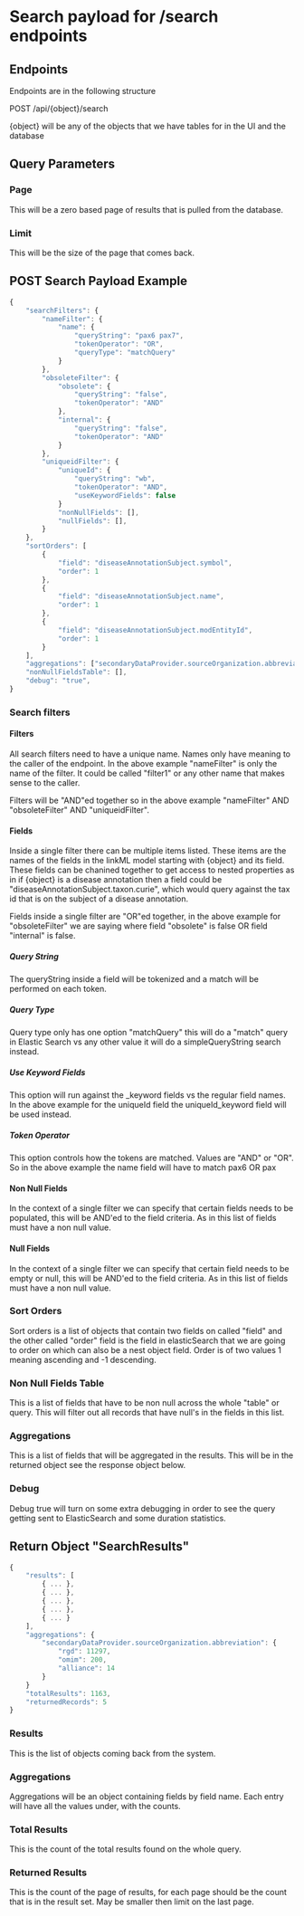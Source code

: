 # Search payload for /search endpoints

## Endpoints

Endpoints are in the following structure

POST /api/{object}/search

{object} will be any of the objects that we have tables for in the UI and the database

## Query Parameters

### Page

This will be a zero based page of results that is pulled from the database. 

### Limit 

This will be the size of the page that comes back. 

## POST Search Payload Example

```javascript
{
    "searchFilters": {
        "nameFilter": {
            "name": {
                "queryString": "pax6 pax7",
                "tokenOperator": "OR",
                "queryType": "matchQuery"
            }
        },
        "obsoleteFilter": {
            "obsolete": {
                "queryString": "false",
                "tokenOperator": "AND"
            },
            "internal": {
                "queryString": "false",
                "tokenOperator": "AND"
            }
        },
        "uniqueidFilter": {
            "uniqueId": {
                "queryString": "wb",
                "tokenOperator": "AND",
                "useKeywordFields": false
            }
            "nonNullFields": [],
            "nullFields": [],
        }
    },
    "sortOrders": [
        {
            "field": "diseaseAnnotationSubject.symbol",
            "order": 1
        },
        {
            "field": "diseaseAnnotationSubject.name",
            "order": 1
        },
        {
            "field": "diseaseAnnotationSubject.modEntityId",
            "order": 1
        }
    ],
    "aggregations": ["secondaryDataProvider.sourceOrganization.abbreviation"],
    "nonNullFieldsTable": [],
    "debug": "true",
}

```

### Search filters

#### Filters

All search filters need to have a unique name. Names only have meaning to the caller of the endpoint. In the above example "nameFilter" is only the name of the filter. It could be called "filter1" or any other name that makes sense to the caller.

Filters will be "AND"ed together so in the above example "nameFilter" AND "obsoleteFilter" AND "uniqueidFilter".

#### Fields

Inside a single filter there can be multiple items listed. These items are the names of the fields in the linkML model starting with {object} and its field. These fields can be chanined together to get access to nested properties as in if {object} is a disease annotation then a field could be "diseaseAnnotationSubject.taxon.curie", which would query against the tax id that is on the subject of a disease annotation.

Fields inside a single filter are "OR"ed together, in the above example for "obsoleteFilter" we are saying where field "obsolete" is false OR field "internal" is false.

##### Query String

The queryString inside a field will be tokenized and a match will be performed on each token.

##### Query Type

Query type only has one option "matchQuery" this will do a "match" query in Elastic Search vs any other value it will do a simpleQueryString search instead.

##### Use Keyword Fields

This option will run against the _keyword fields vs the regular field names. In the above example for the uniqueId field the uniqueId_keyword field will be used instead.

##### Token Operator

This option controls how the tokens are matched. Values are "AND" or "OR". So in the above example the name field will have to match pax6 OR pax

#### Non Null Fields

In the context of a single filter we can specify that certain fields needs to be populated, this will be AND'ed to the field criteria. As in this list of fields must have a non null value.

#### Null Fields

In the context of a single filter we can specify that certain field needs to be empty or null, this will be AND'ed to the field criteria. As in this list of fields must have a non null value.

### Sort Orders

Sort orders is a list of objects that contain two fields on called "field" and the other called "order" field is the field in elasticSearch that we are going to order on which can also be a nest object field. Order is of two values 1 meaning ascending and -1 descending.

### Non Null Fields Table

This is a list of fields that have to be non null across the whole "table" or query. This will filter out all records that have null's in the fields in this list.

### Aggregations

This is a list of fields that will be aggregated in the results. This will be in the returned object see the response object below.

### Debug

Debug true will turn on some extra debugging in order to see the query getting sent to ElasticSearch and some duration statistics.

## Return Object "SearchResults"

```javascript
{
    "results": [
        { ... },
        { ... },
        { ... },
        { ... },
        { ... }
    ],
    "aggregations": {
        "secondaryDataProvider.sourceOrganization.abbreviation": {
            "rgd": 11297,
            "omim": 200,
            "alliance": 14
        }
    }
    "totalResults": 1163,
    "returnedRecords": 5
}
```

### Results

This is the list of objects coming back from the system.

### Aggregations

Aggregations will be an object containing fields by field name. Each entry will have all the values under, with the counts.

### Total Results

This is the count of the total results found on the whole query.

### Returned Results

This is the count of the page of results, for each page should be the count that is in the result set. May be smaller then limit on the last page.
